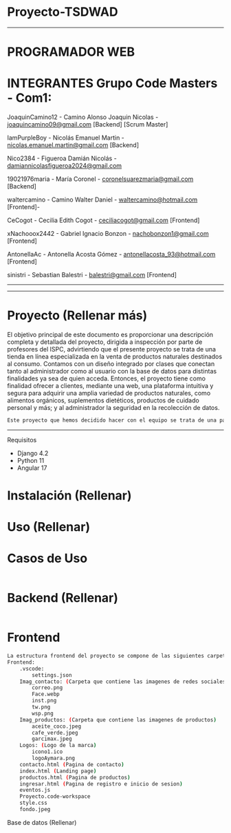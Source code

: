 # Proyecto-TSDWAD

---------

# PROGRAMADOR WEB

# INTEGRANTES Grupo Code Masters - Com1:

JoaquinCamino12 - Camino Alonso Joaquin Nicolas - joaquincamino09@gmail.com [Backend] [Scrum Master]

IamPurpleBoy - Nicolás Emanuel Martin - nicolas.emanuel.martin@gmail.com [Backend]

Nico2384 - Figueroa Damián Nicolás - damiannicolasfigueroa2024@gmail.com 

19021976maria - María Coronel - coronelsuarezmaria@gmail.com [Backend]

waltercamino - Camino Walter Daniel - waltercamino@hotmail.com [Frontend]-

CeCogot - Cecilia Edith Cogot - ceciliacogot@gmail.com [Frontend]

xNachooox2442 - Gabriel Ignacio Bonzon - nachobonzon1@gmail.com [Frontend]

AntonellaAc - Antonella Acosta Gómez - antonellacosta_93@hotmail.com [Frontend]

sinistri - Sebastian Balestri - balestri@gmail.com [Frontend]

-----
-----

# Proyecto (Rellenar más)

El objetivo principal de este documento es proporcionar una descripción completa y detallada del proyecto, dirigida a inspección por parte de profesores del ISPC, advirtiendo que el presente proyecto se trata de una tienda en línea especializada en la venta de productos naturales destinados al consumo. Contamos con un diseño integrado por clases que conectan tanto al administrador como al usuario con la base de datos para distintas finalidades ya sea de quien acceda. Entonces, el proyecto tiene como finalidad ofrecer a clientes, mediante una web, una plataforma intuitiva y segura para adquirir una amplia variedad de productos naturales, como alimentos orgánicos, suplementos dietéticos, productos de cuidado personal y más; y al administrador la seguridad en la recolección de datos.
```bash
Este proyecto que hemos decidido hacer con el equipo se trata de una pagina web, la cual es una tienda virtual de la dietetica llamada Aymara. Este proyecto ha sido realizado con Python y Django en la parte backend, y Html, Css, Bootstrap, Javascript y Angular en la parte del frontend.
```
-----
Requisitos

* Django 4.2
* Python 11
* Angular 17

# Instalación (Rellenar)

# Uso (Rellenar)

# Casos de Uso
```bash

```

# Backend (Rellenar)
```bash

```

# Frontend
```bash
La estructura frontend del proyecto se compone de las siguientes carpetas y archivos:
Frontend:
    .vscode: 
        settings.json
    Imag_contacto: (Carpeta que contiene las imagenes de redes sociales y de contacto)
        correo.png
        Face.webp
        inst.png
        tw.png
        wsp.png
    Imag_productos: (Carpeta que contiene las imagenes de productos)
        aceite_coco.jpeg
        cafe_verde.jpeg
        garcimax.jpeg
    Logos: (Logo de la marca)
        icono1.ico
        logoAymara.png
    contacto.html (Pagina de contacto)
    index.html (Landing page)
    productos.html (Pagina de productos)
    ingresar.html (Pagina de registro e inicio de sesion)
    eventos.js
    Proyecto.code-workspace
    style.css
    fondo.jpeg
```

Base de datos (Rellenar)

```bash

```




